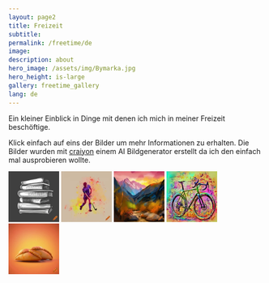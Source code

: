 ```yaml
---
layout: page2
title: Freizeit
subtitle: 
permalink: /freetime/de
image: 
description: about
hero_image: /assets/img/Bymarka.jpg
hero_height: is-large
gallery: freetime_gallery
lang: de
---
```

Ein kleiner Einblick in Dinge mit denen ich mich in meiner Freizeit beschöftige. 

Klick einfach auf eins der Bilder um mehr Informationen zu erhalten. Die Bilder wurden mit [craiyon](https://www.craiyon.com) einem AI Bildgenerator erstellt da ich den einfach mal ausprobieren wollte.

<a href="/freetime/reading"><img src="/assets/img/books.png" alt="A stack of books" style="height: 100px; width:100px;"/></a> <a href="/freetime/hockey/de"><img src="/assets/img/hockey.png" alt="A hockey player" style="height: 100px; width:100px;"/></a> <a href="../blog"><img src="/assets/img/hiking.png" alt="Mountain landscape" style="height: 100px; width:100px;"/></a> <a href="/freetime/bikepck/de"><img src="/assets/img/gravel_bike.png" alt="A gravel bike" style="height: 100px; width:100px;"/></a> <a href="/freetime/cooking/de"><img src="/assets/img/empanada.png" alt="A gravel bike" style="height: 100px; width:100px;"/></a>